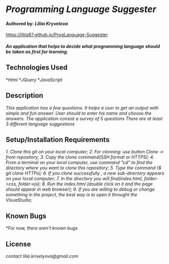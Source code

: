 # _Programming Language Suggester_

#### Authored by: _**Liliia Kryvelova**_

https://liliia87.github.io/ProgLanguage-Suggester

#### _An application that helps to decide what programming language should be taken as first for learning._

## Technologies Used
*_Html_
*_JQuery_
*_JavaScript_

## Description

_This application has a few questions. It helps a user to get an output with simple and fun answer. User should to enter his name and choose the answers._
_The application consist a survey of 5 questions_
_There are at least 3 different language suggestions_

## Setup/Installation Requirements

_1. Clone this git on your local computer;_
_2. For clonning: use button Clone -> from repository;_
_3. Copy the clone command(SSH format or HTTPS);_
_4. From a terminal on your local computer, use command "cd" to find the directory where you want to clone this repository;_
_5. Type the command ($ git clone HTTPs);_
_6. If you clone successfully , a new sub-directory appears on your local computer;_
_7. In the directory you will find(index.html, folder->css, folder->js);_
_8. Run the index.html (double click on it and the page should appear in web browser);_
_9. If you are willing to debug or change something in the project, the best way is to open it throught the VisuaStudio;_


## Known Bugs

*_For now, there aren't known bugs_

## License

_contact lilia.krivelyova@gmail.com_
